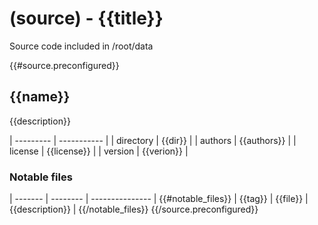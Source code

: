 # (source) - {{title}}

Source code included in /root/data

{{#source.preconfigured}}
## {{name}}

{{description}}

| --------- | ----------- |
| directory | {{dir}}     |
| authors   | {{authors}} |
| license   | {{license}} |
| version   | {{verion}}  |

### Notable files

| ------- | -------- | --------------- |
{{#notable_files}}
| {{tag}} | {{file}} | {{description}} |
{{/notable_files}}
{{/source.preconfigured}}
